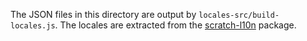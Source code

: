 The JSON files in this directory are output by `locales-src/build-locales.js`. The locales are extracted from the [scratch-l10n](https://github.com/scratchfoundation/scratch-l10n) package.
